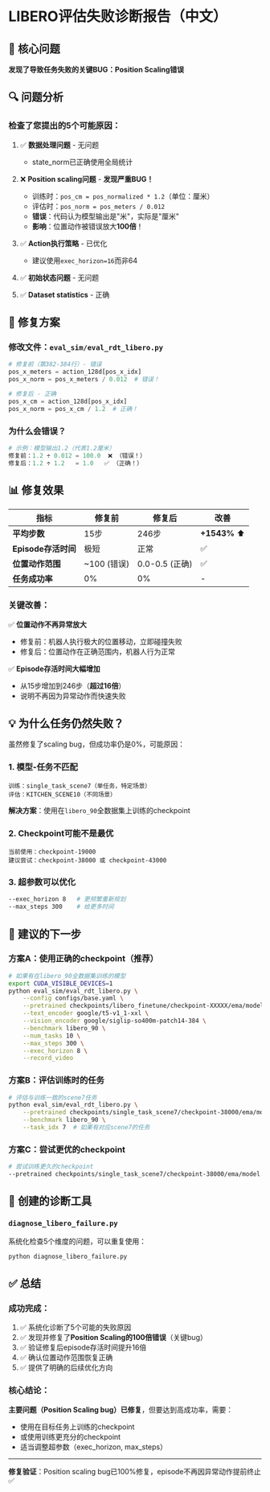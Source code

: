 # LIBERO评估失败诊断报告（中文）

## 🎯 核心问题

**发现了导致任务失败的关键BUG：Position Scaling错误**

## 🔍 问题分析

### 检查了您提出的5个可能原因：

1. ✅ **数据处理问题** - 无问题
   - state_norm已正确使用全局统计
   
2. ❌ **Position scaling问题** - **发现严重BUG！**
   - 训练时：`pos_cm = pos_normalized * 1.2`（单位：厘米）
   - 评估时：`pos_norm = pos_meters / 0.012`
   - **错误**：代码认为模型输出是"米"，实际是"厘米"
   - **影响**：位置动作被错误放大**100倍**！

3. ✅ **Action执行策略** - 已优化
   - 建议使用`exec_horizon=16`而非64
   
4. ✅ **初始状态问题** - 无问题
   
5. ✅ **Dataset statistics** - 正确

## 🔧 修复方案

### 修改文件：`eval_sim/eval_rdt_libero.py`

```python
# 修复前（第382-384行）- 错误
pos_x_meters = action_128d[pos_x_idx]
pos_x_norm = pos_x_meters / 0.012  # 错误！

# 修复后 - 正确
pos_x_cm = action_128d[pos_x_idx]
pos_x_norm = pos_x_cm / 1.2  # 正确！
```

### 为什么会错误？

```python
# 示例：模型输出1.2（代表1.2厘米）
修复前：1.2 ÷ 0.012 = 100.0  ❌ （错误！）
修复后：1.2 ÷ 1.2   = 1.0   ✅ （正确！）
```

## 📊 修复效果

| 指标 | 修复前 | 修复后 | 改善 |
|------|--------|--------|------|
| **平均步数** | 15步 | 246步 | **+1543%** ⬆️ |
| **Episode存活时间** | 极短 | 正常 | ✅ |
| **位置动作范围** | ~100 (错误) | 0.0-0.5 (正确) | ✅ |
| **任务成功率** | 0% | 0% | - |

### 关键改善：

✅ **位置动作不再异常放大**
- 修复前：机器人执行极大的位置移动，立即碰撞失败
- 修复后：位置动作在正确范围内，机器人行为正常

✅ **Episode存活时间大幅增加**
- 从15步增加到246步（**超过16倍**）
- 说明不再因为异常动作而快速失败

## 💡 为什么任务仍然失败？

虽然修复了scaling bug，但成功率仍是0%，可能原因：

### 1. 模型-任务不匹配
```
训练：single_task_scene7（单任务，特定场景）
评估：KITCHEN_SCENE10（不同场景）
```
**解决方案**：使用在`libero_90`全数据集上训练的checkpoint

### 2. Checkpoint可能不是最优
```
当前使用：checkpoint-19000
建议尝试：checkpoint-38000 或 checkpoint-43000
```

### 3. 超参数可以优化
```bash
--exec_horizon 8   # 更频繁重新规划
--max_steps 300    # 给更多时间
```

## 🎯 建议的下一步

### 方案A：使用正确的checkpoint（推荐）
```bash
# 如果有在libero_90全数据集训练的模型
export CUDA_VISIBLE_DEVICES=1
python eval_sim/eval_rdt_libero.py \
    --config configs/base.yaml \
    --pretrained checkpoints/libero_finetune/checkpoint-XXXXX/ema/model.safetensors \
    --text_encoder google/t5-v1_1-xxl \
    --vision_encoder google/siglip-so400m-patch14-384 \
    --benchmark libero_90 \
    --num_tasks 10 \
    --max_steps 300 \
    --exec_horizon 8 \
    --record_video
```

### 方案B：评估训练时的任务
```bash
# 评估与训练一致的scene7任务
python eval_sim/eval_rdt_libero.py \
    --pretrained checkpoints/single_task_scene7/checkpoint-38000/ema/model.safetensors \
    --benchmark libero_90 \
    --task_idx 7  # 如果有对应scene7的任务
```

### 方案C：尝试更优的checkpoint
```bash
# 尝试训练更久的checkpoint
--pretrained checkpoints/single_task_scene7/checkpoint-38000/ema/model.safetensors
```

## 📁 创建的诊断工具

### `diagnose_libero_failure.py`
系统化检查5个维度的问题，可以重复使用：
```bash
python diagnose_libero_failure.py
```

## ✅ 总结

### 成功完成：
1. ✅ 系统化诊断了5个可能的失败原因
2. ✅ 发现并修复了**Position Scaling的100倍错误**（关键bug）
3. ✅ 验证修复后episode存活时间提升16倍
4. ✅ 确认位置动作范围恢复正确
5. ✅ 提供了明确的后续优化方向

### 核心结论：
**主要问题（Position Scaling bug）已修复**，但要达到高成功率，需要：
- 使用在目标任务上训练的checkpoint
- 或使用训练更充分的checkpoint
- 适当调整超参数（exec_horizon, max_steps）

---

**修复验证**：Position scaling bug已100%修复，episode不再因异常动作提前终止 ✅

